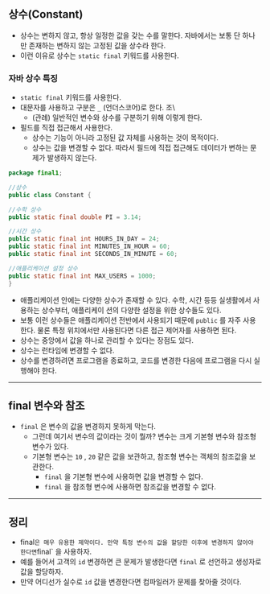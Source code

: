 
## 상수(Constant)
- 상수는 변하지 않고, 항상 일정한 값을 갖는 수를 말한다. 자바에서는 보통 단 하나만 존재하는 변하지 않는 고정된 값을 상수라 한다.
- 이런 이유로 상수는 `static final` 키워드를 사용한다.


### 자바 상수 특징
- `static final` 키워드를 사용한다.
- 대문자를 사용하고 구분은 `_` (언더스코어)로 한다. 조\
  - (관례) 일반적인 변수와 상수를 구분하기 위해 이렇게 한다.
- 필드를 직접 접근해서 사용한다.
  - 상수는 기능이 아니라 고정된 값 자체를 사용하는 것이 목적이다.
  - 상수는 값을 변경할 수 없다. 따라서 필드에 직접 접근해도 데이터가 변하는 문제가 발생하지 않는다.

```java
package final1;

//상수
public class Constant {

//수학 상수
public static final double PI = 3.14;

//시간 상수
public static final int HOURS_IN_DAY = 24; 
public static final int MINUTES_IN_HOUR = 60;
public static final int SECONDS_IN_MINUTE = 60; 

//애플리케이션 설정 상수
public static final int MAX_USERS = 1000;
}
```

- 애플리케이션 안에는 다양한 상수가 존재할 수 있다. 수학, 시간 등등 실생활에서 사용하는 상수부터, 애플리케이 션의 다양한 설정을 위한 상수들도 있다.
- 보통 이런 상수들은 애플리케이션 전반에서 사용되기 때문에 `public` 를 자주 사용한다. 물론 특정 위치에서만 사용된다면 다른 접근 제어자를 사용하면 된다.
- 상수는 중앙에서 값을 하나로 관리할 수 있다는 장점도 있다.
- 상수는 런타임에 변경할 수 없다.
- 상수를 변경하려면 프로그램을 종료하고, 코드를 변경한 다음에 프로그램을 다시 실행해야 한다.




---- 

## final 변수와 참조
- `final` 은 변수의 값을 변경하지 못하게 막는다.
  - 그런데 여기서 변수의 값이라는 것이 뭘까? 변수는 크게 기본형 변수와 참조형 변수가 있다.
  - 기본형 변수는 `10` , `20` 같은 값을 보관하고, 참조형 변수는 객체의 참조값을 보관한다.
    - `final` 을 기본형 변수에 사용하면 값을 변경할 수 없다.
    - `final` 을 참조형 변수에 사용하면 참조값을 변경할 수 없다.



---

## 정리 
- final` 은 매우 유용한 제약이다. 만약 특정 변수의 값을 할당한 이후에 변경하지 않아야 한다면 `final` 을 사용하자.
- 예를 들어서 고객의 `id` 변경하면 큰 문제가 발생한다면 `final` 로 선언하고 생성자로 값을 할당하자.
- 만약 어디선가 실수로 `id` 값을 변경한다면 컴파일러가 문제를 찾아줄 것이다.



